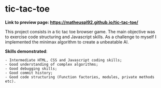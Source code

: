 # tic-tac-toe

**Link to preview page: https://matheuspl92.github.io/tic-tac-toe/**

This project consists in a tic tac toe browser game. The main objective was to exercise code structuring and Javascript skills. As a challenge to myself I implemented the minimax algorithm to create a unbeatable AI.

**Skills demonstrated**:

    - Intermediate HTML, CSS and Javascript coding skills;
    - Good understanding of complex algorithms;
    - Good debugging skills;
    - Good commit history;
    - Good code structuring (Function factories, modules, private methods etc).



